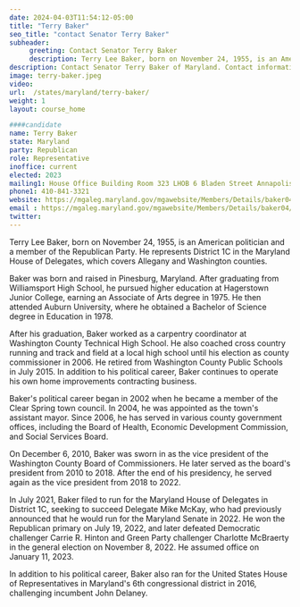 ```yaml
---
date: 2024-04-03T11:54:12-05:00
title: "Terry Baker"
seo_title: "contact Senator Terry Baker"
subheader:
     greeting: Contact Senator Terry Baker
     description: Terry Lee Baker, born on November 24, 1955, is an American politician and a member of the Republican Party. He represents District 1C in the Maryland House of Delegates, which covers Allegany and Washington counties.
description: Contact Senator Terry Baker of Maryland. Contact information for Terry Baker includes email address, phone number, and mailing address.
image: terry-baker.jpeg
video:
url:  /states/maryland/terry-baker/
weight: 1
layout: course_home

####candidate
name: Terry Baker
state: Maryland
party: Republican
role: Representative
inoffice: current
elected: 2023
mailing1: House Office Building Room 323 LHOB 6 Bladen Street Annapolis, MD 21401
phone1: 410-841-3321
website: https://mgaleg.maryland.gov/mgawebsite/Members/Details/baker04/
email : https://mgaleg.maryland.gov/mgawebsite/Members/Details/baker04/
twitter:
---
```


Terry Lee Baker, born on November 24, 1955, is an American politician and a member of the Republican Party. He represents District 1C in the Maryland House of Delegates, which covers Allegany and Washington counties.

Baker was born and raised in Pinesburg, Maryland. After graduating from Williamsport High School, he pursued higher education at Hagerstown Junior College, earning an Associate of Arts degree in 1975. He then attended Auburn University, where he obtained a Bachelor of Science degree in Education in 1978.

After his graduation, Baker worked as a carpentry coordinator at Washington County Technical High School. He also coached cross country running and track and field at a local high school until his election as county commissioner in 2006. He retired from Washington County Public Schools in July 2015. In addition to his political career, Baker continues to operate his own home improvements contracting business.

Baker's political career began in 2002 when he became a member of the Clear Spring town council. In 2004, he was appointed as the town's assistant mayor. Since 2006, he has served in various county government offices, including the Board of Health, Economic Development Commission, and Social Services Board.

On December 6, 2010, Baker was sworn in as the vice president of the Washington County Board of Commissioners. He later served as the board's president from 2010 to 2018. After the end of his presidency, he served again as the vice president from 2018 to 2022.

In July 2021, Baker filed to run for the Maryland House of Delegates in District 1C, seeking to succeed Delegate Mike McKay, who had previously announced that he would run for the Maryland Senate in 2022. He won the Republican primary on July 19, 2022, and later defeated Democratic challenger Carrie R. Hinton and Green Party challenger Charlotte McBraerty in the general election on November 8, 2022. He assumed office on January 11, 2023.

In addition to his political career, Baker also ran for the United States House of Representatives in Maryland's 6th congressional district in 2016, challenging incumbent John Delaney.
